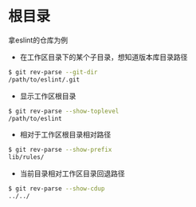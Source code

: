 # 根目录

拿eslint的仓库为例

- 在工作区目录下的某个子目录，想知道版本库目录路径
```bash
$ git rev-parse --git-dir
/path/to/eslint/.git
```

- 显示工作区根目录
```bash
$ git rev-parse --show-toplevel
/path/to/eslint
```

- 相对于工作区根目录相对路径
```bash
$ git rev-parse --show-prefix
lib/rules/
```

- 当前目录相对工作区目录回退路径
```bash
$ git rev-parse --show-cdup
../../
```
